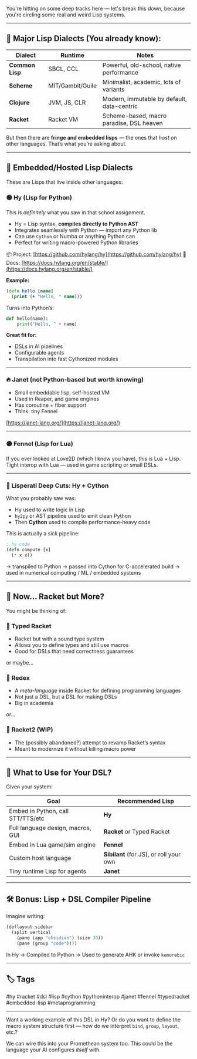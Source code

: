 You're hitting on some deep tracks here — let's break this down, because you're circling some real and weird Lisp systems.

---

## 🧠 Major Lisp Dialects (You already know):

| Dialect         | Runtime          | Notes                                      |
| --------------- | ---------------- | ------------------------------------------ |
| **Common Lisp** | SBCL, CCL        | Powerful, old-school, native performance   |
| **Scheme**      | MIT/Gambit/Guile | Minimalist, academic, lots of variants     |
| **Clojure**     | JVM, JS, CLR     | Modern, immutable by default, data-centric |
| **Racket**      | Racket VM        | Scheme-based, macro paradise, DSL heaven   |

But then there are **fringe and embedded lisps** — the ones that *host* on other languages. That’s what you’re asking about.

---

## 🧩 Embedded/Hosted Lisp Dialects

These are Lisps that live inside other languages:

### 🟢 **Hy (Lisp for Python)**

This is *definitely* what you saw in that school assignment.

* Hy = Lisp syntax, **compiles directly to Python AST**
* Integrates seamlessly with Python — import any Python lib
* Can use `Cython` or Numba or anything Python can
* Perfect for writing macro-powered Python libraries

📦 Project: [https://github.com/hylang/hy](https://github.com/hylang/hy)
📘 Docs: [https://docs.hylang.org/en/stable/](https://docs.hylang.org/en/stable/)

**Example:**

```clojure
(defn hello [name]
  (print (+ "Hello, " name)))
```

Turns into Python’s:

```python
def hello(name):
    print("Hello, " + name)
```

**Great fit for:**

* DSLs in AI pipelines
* Configurable agents
* Transpilation into fast Cythonized modules

---

### 🔥 **Janet** (not Python-based but worth knowing)

* Small embeddable lisp, self-hosted VM
* Used in Reaper, and game engines
* Has coroutine + fiber support
* Think: tiny Fennel

[https://janet-lang.org/](https://janet-lang.org/)

---

### 🟣 **Fennel** (Lisp for Lua)

If you ever looked at Love2D (which I know you have), this is Lua + Lisp.
Tight interop with Lua — used in game scripting or small DSLs.

---

### 🐍 **Lisperati Deep Cuts: Hy + Cython**

What you probably saw was:

* Hy used to write logic in Lisp
* `hy2py` or AST pipeline used to emit clean Python
* Then **Cython** used to compile performance-heavy code

This is actually a sick pipeline:

```lisp
; hy code
(defn compute [x]
  (* x x))
```

→ transpiled to Python
→ passed into Cython for C-accelerated build
→ used in numerical computing / ML / embedded systems

---

## 🧬 Now\... Racket but More?

You might be thinking of:

### 🧠 **Typed Racket**

* Racket but with a sound type system
* Allows you to define types and still use macros
* Good for DSLs that need correctness guarantees

or maybe…

### 🧠 **Redex**

* A *meta-language* inside Racket for defining programming languages
* Not just a DSL, but a DSL for making DSLs
* Big in academia

or…

### 🧠 **Racket2** (WIP)

* The (possibly abandoned?) attempt to revamp Racket’s syntax
* Meant to modernize it without killing macro power

---

## 🧭 What to Use for Your DSL?

Given your system:

| Goal                              | Recommended Lisp                        |
| --------------------------------- | --------------------------------------- |
| Embed in Python, call STT/TTS/etc | **Hy**                                  |
| Full language design, macros, GUI | **Racket** or Typed Racket              |
| Embed in Lua game/sim engine      | **Fennel**                              |
| Custom host language              | **Sibilant** (for JS), or roll your own |
| Tiny runtime Lisp for agents      | **Janet**                               |

---

## 🛠 Bonus: Lisp + DSL Compiler Pipeline

Imagine writing:

```lisp
(deflayout sidebar
  (split vertical
    (pane (app "obsidian") (size 30))
    (pane (group "code"))))
```

In Hy → Compiled to Python → Used to generate AHK or invoke `komorebic`

---

## 🏷️ Tags

\#hy #racket #dsl #lisp #cython #pythoninterop #janet #fennel #typedracket #embedded-lisp #metaprogramming

---

Want a working example of this DSL in Hy? Or do you want to define the macro system structure first — how do we interpret `bind`, `group`, `layout`, etc.?

We can wire this into your Promethean system too. This could be the language your AI configures *itself* with.
